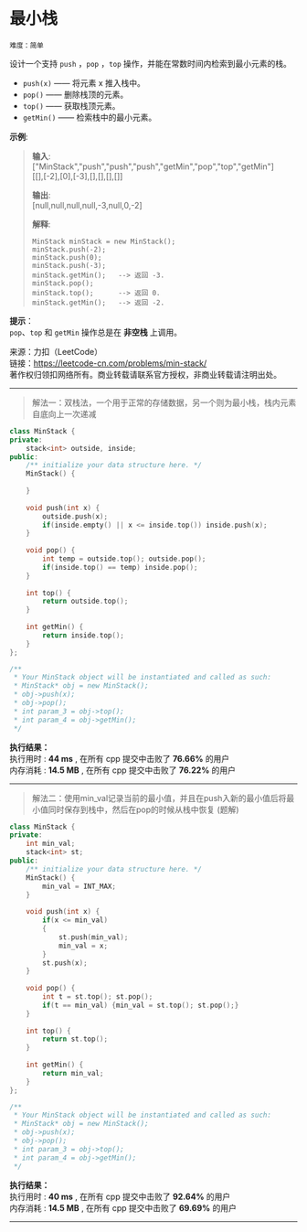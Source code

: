 # 最小栈 #  
`难度：简单` 

设计一个支持 `push` ，`pop` ，`top` 操作，并能在常数时间内检索到最小元素的栈。  

- `push(x)` —— 将元素 x 推入栈中。  
- `pop()` —— 删除栈顶的元素。  
- `top()` —— 获取栈顶元素。  
- `getMin()` —— 检索栈中的最小元素。  

**示例**:  
>**输入**:   
>["MinStack","push","push","push","getMin","pop","top","getMin"]  
>[[],[-2],[0],[-3],[],[],[],[]]  
>
>**输出**:   
>[null,null,null,null,-3,null,0,-2]  
>
>**解释**:  
>```
>MinStack minStack = new MinStack();  
>minStack.push(-2);  
>minStack.push(0);  
>minStack.push(-3);  
>minStack.getMin();   --> 返回 -3.  
>minStack.pop();  
>minStack.top();      --> 返回 0.  
>minStack.getMin();   --> 返回 -2.  
>```

**提示**：  
`pop`、`top` 和 `getMin` 操作总是在 **非空栈** 上调用。  

来源：力扣（LeetCode）  
链接：https://leetcode-cn.com/problems/min-stack/  
著作权归领扣网络所有。商业转载请联系官方授权，非商业转载请注明出处。  

---  
>解法一：双栈法，一个用于正常的存储数据，另一个则为最小栈，栈内元素自底向上一次递减  

```C++  
class MinStack {
private:
    stack<int> outside, inside;
public:
    /** initialize your data structure here. */
    MinStack() {
        
    }
    
    void push(int x) {
        outside.push(x);
        if(inside.empty() || x <= inside.top()) inside.push(x);
    }
    
    void pop() {
        int temp = outside.top(); outside.pop();
        if(inside.top() == temp) inside.pop();
    }
    
    int top() {
        return outside.top();
    }
    
    int getMin() {
        return inside.top();
    }
};

/**
 * Your MinStack object will be instantiated and called as such:
 * MinStack* obj = new MinStack();
 * obj->push(x);
 * obj->pop();
 * int param_3 = obj->top();
 * int param_4 = obj->getMin();
 */
```  

**执行结果：**  
执行用时 : **44 ms** , 在所有 cpp 提交中击败了 **76.66%** 的用户  
内存消耗 : **14.5 MB** , 在所有 cpp 提交中击败了 **76.22%** 的用户  

---  
>解法二：使用min_val记录当前的最小值，并且在push入新的最小值后将最小值同时保存到栈中，然后在pop的时候从栈中恢复 (题解)  

```C++  
class MinStack {
private:
    int min_val;
    stack<int> st;
public:
    /** initialize your data structure here. */
    MinStack() {
        min_val = INT_MAX;
    }
    
    void push(int x) {
        if(x <= min_val)
        {
            st.push(min_val);
            min_val = x;
        }
        st.push(x);
    }
    
    void pop() {
        int t = st.top(); st.pop();
        if(t == min_val) {min_val = st.top(); st.pop();}
    }
    
    int top() {
        return st.top();
    }
    
    int getMin() {
        return min_val;
    }
};

/**
 * Your MinStack object will be instantiated and called as such:
 * MinStack* obj = new MinStack();
 * obj->push(x);
 * obj->pop();
 * int param_3 = obj->top();
 * int param_4 = obj->getMin();
 */
```  

**执行结果：**  
执行用时 : **40 ms** , 在所有 cpp 提交中击败了 **92.64%** 的用户  
内存消耗 : **14.5 MB** , 在所有 cpp 提交中击败了 **69.69%** 的用户  

---  